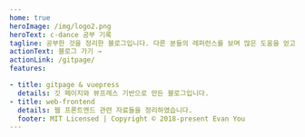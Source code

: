 ```yaml
---  
home: true
heroImage: /img/logo2.png
heroText: c-dance 공부 기록
tagline: 공부한 것을 정리한 블로그입니다. 다른 분들의 레퍼런스를 보며 많은 도움을 얻고 있습니다. 감사드립니다.
actionText: 블로그 가기 →
actionLink: /gitpage/
features:

- title: gitpage & vuepress
  details: 깃 페이지와 뷰프레스 기반으로 만든 블로그입니다.
- title: web-frontend
  details: 웹 프론트엔드 관련 자료들을 정리하였습니다. 
  footer: MIT Licensed | Copyright © 2018-present Evan You
---  
```


